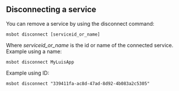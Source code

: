 ## Disconnecting a service
You can remove a service by using the disconnect command:

```shell
msbot disconnect [serviceid_or_name]
```
Where *serviceid_or_name* is the id or name of the connected service.
Example using a name:
```shell
msbot disconnect MyLuisApp
```
Example using ID:
```shell
msbot disconnect "339411fa-ac8d-47ad-8d92-4b083a2c5305"
```